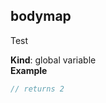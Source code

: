 <a name="bodymap"></a>
## bodymap
Test

**Kind**: global variable  
**Example**  
```js
// returns 2
```
